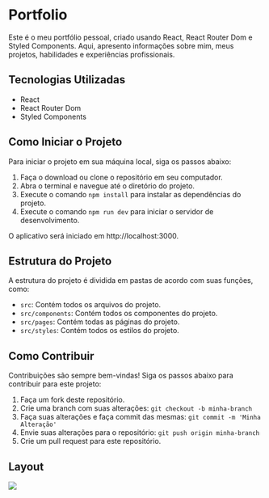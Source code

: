 # Portfolio

Este é o meu portfólio pessoal, criado usando React, React Router Dom e Styled Components. Aqui, apresento informações sobre mim, meus projetos, habilidades e experiências profissionais.

## Tecnologias Utilizadas

- React
- React Router Dom
- Styled Components

## Como Iniciar o Projeto

Para iniciar o projeto em sua máquina local, siga os passos abaixo:

1. Faça o download ou clone o repositório em seu computador.
2. Abra o terminal e navegue até o diretório do projeto.
3. Execute o comando `npm install` para instalar as dependências do projeto.
4. Execute o comando `npm run dev` para iniciar o servidor de desenvolvimento.

O aplicativo será iniciado em http://localhost:3000.

## Estrutura do Projeto

A estrutura do projeto é dividida em pastas de acordo com suas funções, como:

- `src`: Contém todos os arquivos do projeto.
- `src/components`: Contém todos os componentes do projeto.
- `src/pages`: Contém todas as páginas do projeto.
- `src/styles`: Contém todos os estilos do projeto.

## Como Contribuir

Contribuições são sempre bem-vindas! Siga os passos abaixo para contribuir para este projeto:

1. Faça um fork deste repositório.
2. Crie uma branch com suas alterações: `git checkout -b minha-branch`
3. Faça suas alterações e faça commit das mesmas: `git commit -m 'Minha Alteração'`
4. Envie suas alterações para o repositório: `git push origin minha-branch`
5. Crie um pull request para este repositório.

## Layout

<img src=".github/portfolio.png" />


